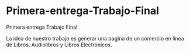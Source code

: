 # Primera-entrega-Trabajo-Final
Primera entrega Trabajo Final

La idea de nuestro trabajo es generar una pagina de un comercio en linea de Libros, Audiolibros y Libros Electronicos.
